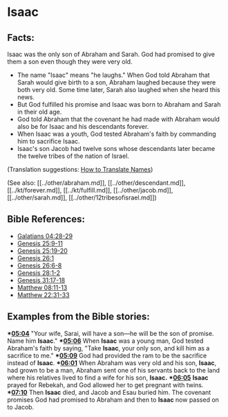 # Isaac #

## Facts: ##

Isaac was the only son of Abraham and Sarah. God had promised to give them a son even though they were very old.

 * The name "Isaac" means "he laughs." When God told Abraham that Sarah would give birth to a son, Abraham laughed because they were both very old. Some time later, Sarah also laughed when she heard this news.
 * But God fulfilled his promise and Isaac was born to Abraham and Sarah in their old age.
 * God told Abraham that the covenant he had made with Abraham would also be for Isaac and his descendants forever.
 * When Isaac was a youth, God tested Abraham's faith by commanding him to sacrifice Isaac.
 * Isaac's son Jacob had twelve sons whose descendants later became the twelve tribes of the nation of Israel.

(Translation suggestions: [How to Translate Names](en/ta-vol1/translate/man/translate-names))

(See also: [[../other/abraham.md]], [[../other/descendant.md]], [[../kt/forever.md]], [[../kt/fulfill.md]], [[../other/jacob.md]], [[../other/sarah.md]], [[../other/12tribesofisrael.md]])

## Bible References: ##

* [Galatians 04:28-29](en/tn/gal/help/04/28)
* [Genesis 25:9-11](en/tn/gen/help/25/09)
* [Genesis 25:19-20](en/tn/gen/help/25/19)
* [Genesis 26:1](en/tn/gen/help/26/01)
* [Genesis 26:6-8](en/tn/gen/help/26/06)
* [Genesis 28:1-2](en/tn/gen/help/28/01)
* [Genesis 31:17-18](en/tn/gen/help/31/17)
* [Matthew 08:11-13](en/tn/mat/help/08/11)
* [Matthew 22:31-33](en/tn/mat/help/22/31)

## Examples from the Bible stories: ##

  __*[05:04](en/tn/obs/help/05/04)__ "Your wife, Sarai, will have a son—he will be the son of promise. Name him __Isaac__."
  __*[05:06](en/tn/obs/help/05/06)__ When __Isaac__ was a young man, God tested Abraham's faith by saying, "Take __Isaac__, your only son, and kill him as a sacrifice to me."
  __*[05:09](en/tn/obs/help/05/09)__ God had provided the ram to be the sacrifice instead of __Isaac__.
  __*[06:01](en/tn/obs/help/06/01)__ When Abraham was very old and his son, __Isaac__, had grown to be a man, Abraham sent one of his servants back to the land where his relatives lived to find a wife for his son, __Isaac.__ 
  __*[06:05](en/tn/obs/help/06/05)__ __Isaac__ prayed for Rebekah, and God allowed her to get pregnant with twins.
  __*[07:10](en/tn/obs/help/07/10)__ Then __Isaac__ died, and Jacob and Esau buried him. The covenant promises God had promised to Abraham and then to __Isaac__ now passed on to Jacob.